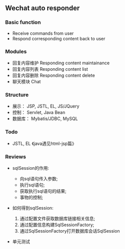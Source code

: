 ## Wechat auto responder

### Basic function
* Receive commands from user
* Respond corresponding content back to user

### Modules
* 回复内容维护 Responding content maintainance
* 回复内容列表 Responding content list
* 回复内容删除 Responding content delete
* 聊天模块 Chat

### Structure
* 展示： JSP, JSTL, EL, JS/JQuery 
* 控制： Servlet, Java Bean
* 数据库： Mybatis/JDBC, MySQL

### Todo
* JSTL, EL 《java遇见html-jsp篇》

### Reviews
* sqlSession的作用:
    * 向sql语句传入参数;
    * 执行sql语句;
    * 获取执行sql语句的结果;
    * 事物的控制;

* 如何得到sqlSession:
    1. 通过配置文件获取数据库链接相关信息;
    2. 通过配置信息构建SqlSessionFactory;
    3. 通过SqlSessionFactory打开数据库会话SqlSession

* 单元测试